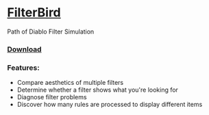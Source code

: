 # [FilterBird](https://betweenwalls.github.io/filterbird/)
Path of Diablo Filter Simulation

### [Download](https://github.com/BetweenWalls/filterbird/archive/master.zip)

### Features:
* Compare aesthetics of multiple filters
* Determine whether a filter shows what you're looking for
* Diagnose filter problems
* Discover how many rules are processed to display different items
